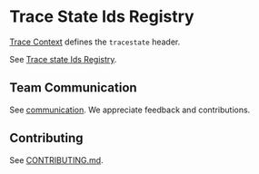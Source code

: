 
# Trace State Ids Registry

[Trace Context](https://w3c.github.io/trace-context/) defines the `tracestate` header.

See [Trace state Ids Registry](https://w3c.github.io/trace-state-ids-registry/).

## Team Communication

See [communication](https://github.com/w3c/distributed-tracing-wg#team-communication).
We appreciate feedback and contributions.

## Contributing

See [CONTRIBUTING.md](CONTRIBUTING.md).
